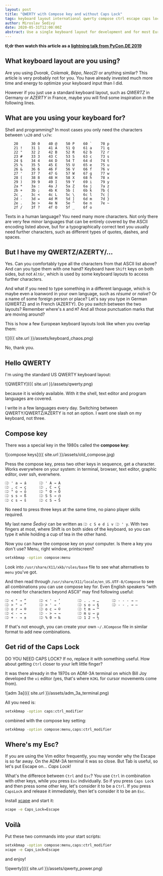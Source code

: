 ```yaml
---
layout: post
title: "QWERTY with Compose key and without Caps Lock"
tags: keyboard layout international qwerty compose ctrl escape caps lock
author: Miroslav Šedivý
date: 2020-05-31T12:00:00Z
abstract: Use a single keyboard layout for development and for most European languages.
---
```


**tl;dr then watch this article as a
[lightning talk from PyCon.DE 2019](https://www.youtube.com/watch?v=-4QjII981sM)**

## What keyboard layout are you using?

Are you using _Dvorak_, _Colemak_, _Bépo_, _Neo(2)_ or anything similar?
This article is very probably not for you. You have already invested much more time and
energy to optimize your keyboard input than I did.

However if you just use a standard keyboard layout, such as _QWERTZ_ in Germany or
_AZERTY_ in France, maybe you will find some inspiration in the following lines.

## What are you using your keyboard for?

Shell and programming? In most cases you only need the characters between `\x20` and
`\x7e`:

```
    20      30 0    40 @    50 P    60 `    70 p
    21 !    31 1    41 A    51 Q    61 a    71 q
    22 "    32 2    42 B    52 R    62 b    72 r
    23 #    33 3    43 C    53 S    63 c    73 s
    24 $    34 4    44 D    54 T    64 d    74 t
    25 %    35 5    45 E    55 U    65 e    75 u
    26 &    36 6    46 F    56 V    66 f    76 v
    27 '    37 7    47 G    57 W    67 g    77 w
    28 (    38 8    48 H    58 X    68 h    78 x
    29 )    39 9    49 I    59 Y    69 i    79 y
    2a *    3a :    4a J    5a Z    6a j    7a z
    2b +    3b ;    4b K    5b [    6b k    7b {
    2c ,    3c <    4c L    5c \    6c l    7c |
    2d -    3d =    4d M    5d ]    6d m    7d }
    2e .    3e >    4e N    5e ^    6e n    7e ~
    2f /    3f ?    4f O    5f _    6f o
```

Texts in a human language? You need many more characters. Not only there are very few
minor languages that can be entirely covered by the ASCII encoding listed above,
but for a typographically correct text you usually need further characters, such as
different types of quotes, dashes, and spaces.

## But I have my QWERTZ/AZERTY/…

Yes. Can you comfortably type all the characters from that ASCII list above? And can you
type them with one hand? Keyboard have `Shift` keys on both sides, but not `AltGr`,
which is used by some keyboard layouts to access further characters.

And what if you need to type something in a different language, which is maybe even
a loanword in your own language, such as _résumé_ or _naïve_? Or a name of some foreign
person or place?  Let's say you type in German (QWERTZ) and in French (AZERTY). Do you
switch between the two layouts? Remember where's `A` and `M`? And all those punctuation
marks that are moving around?

This is how a few European keyboard layouts look like when you overlap them:

![]({{ site.url }}/assets/keyboard_chaos.png)

No, thank you.

## Hello QWERTY

I'm using the standard US QWERTY keyboard layout:

![QWERTY]({{ site.url }}/assets/qwerty.png)

because it is widely available. With it the shell, text editor and program languages are
covered.

I write in a few languages every day. Switching between QWERTY/QWERTZ/AZERTY is not an
option. I want one slash on my keyboard, not three.

## Compose key

There was a special key in the 1980s called the **compose key**:

![compose keys]({{ site.url }}/assets/old_compose.jpg)

Press the compose key, press two other keys in sequence, get a character. Works
everywhere on your system: in terminal, browser, text editor, graphic editor, over ssh,
everwhere.

```
⎄ ' a → á      ⎄ ' A → Á
⎄ , c → ç      ⎄ , C → Ç
⎄ " o → ö      ⎄ " O → Ö
⎄ s s → ß      ⎄ S S → ẞ
⎄ c s → š      ⎄ c S → Š
```

No need to press three keys at the same time, no piano player skills required.

My last name _Šedivý_ can be written as `⎄ c S e d i v ⎄ ' y`. With two fingers at most,
where Shift is on both sides of the keyboard, so you can type it while holding a cup of
tea in the other hand.

Now you can have the compose key on your computer. Is there a key you don't use? Menu,
right window, printscreen?

```bash
setxkbmap -option compose:menu
```

Look into `/usr/share/X11/xkb/rules/base` file to see what alternatives to `menu` you've
got.

And then read through `/usr/share/X11/locale/en_US.UTF-8/Compose` to see all
combinations you can use compose key for. Even English speakers “with no need for
characters beyond ASCII” may find following useful:

```
⎄ < " → “      ⎄ < ' → ‘        ⎄ . . → …      ⎄ - - - → —
⎄ > " → ”      ⎄ > ' → ’        ⎄ s o → §      ⎄ - - . → –
⎄ o r → ®      ⎄ o c → ©        ⎄ t m → ™
⎄ < - → ←      ⎄ - > → →        ⎄ m u → µ
⎄ + - → ±      ⎄ % 0 → ‰        ⎄ 1 2 → ½
```

If that's not enough, you can create your own `~/.XCompose` file in similar format to
add new combinations.

## Get rid of the Caps Lock

DO YOU NEED CAPS LOCK? If no, replace it with something useful. How about getting `Ctrl`
closer to your left little finger?

It was there already in the 1970s on ADM-3A terminal on which Bill Joy developed the
`vi` editor (yes, that's where `HJKL` for cursor movements come from).

![adm 3a]({{ site.url }}/assets/adm_3a_terminal.png)

All you need is:

```bash
setxkbmap -option caps:ctrl_modifier
```

combined with the compose key setting:

```bash
setxkbmap -option compose:menu,caps:ctrl_modifier
```

## Where's my Esc?

If you are using the Vim editor frequently, you may wonder why the Escape is so far
away. On the ADM-3A terminal it was so close. But Tab is useful, so let's put Escape on…
_Caps Lock_!

What's the differece between `Ctrl` and `Esc`? You use `Ctrl` in combination with other
keys, while you press `Esc` individually. So if you press `Caps Lock` and then press
some other key, let's consider it to be a `Ctrl`. If you press `CapsLock` and release it
immediately, then let's consider it to be an `Esc`.

Install [xcape](https://github.com/alols/xcape) and start it:

```bash
xcape -e Caps_Lock=Escape
```

## Voilà

Put these two commands into your start scripts:

```bash
setxkbmap -option compose:menu,caps:ctrl_modifier
xcape -e Caps_Lock=Escape
```

and enjoy!

![qwerty]({{ site.url }}/assets/qwerty_power.png)

